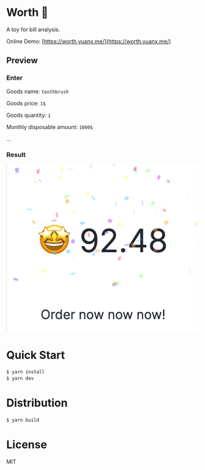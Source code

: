 # Worth 🛒

A toy for bill analysis.

Online Demo: [https://worth.yuanx.me/](https://worth.yuanx.me/)

## Preview
### Enter
Goods name: `toothbrush`

Goods price: `1$`

Goods quantity: `1`

Monthly disposable amount: `1000$`

...


### Result


![92.48!](src/assets/resultPage.png)

# Quick Start

```bash
$ yarn install
$ yarn dev
```

# Distribution

```bash
$ yarn build
```

# License
MIT